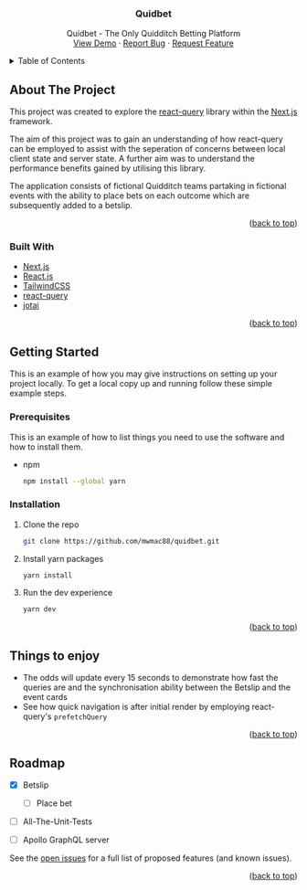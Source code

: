 <div id="top"></div>

<h3 align="center">Quidbet</h3>

  <p align="center">
    Quidbet - The Only Quidditch Betting Platform
    <br />
    <a href="https://quidbet.vercel.app/">View Demo</a>
    ·
    <a href="https://github.com/mwmac88/quidbet/issues">Report Bug</a>
    ·
    <a href="https://github.com/mwmac88/quidbet/issues">Request Feature</a>
  </p>
</div>



<!-- TABLE OF CONTENTS -->
<details>
  <summary>Table of Contents</summary>
  <ol>
    <li>
      <a href="#about-the-project">About The Project</a>
      <ul>
        <li><a href="#built-with">Built With</a></li>
      </ul>
    </li>
    <li>
      <a href="#getting-started">Getting Started</a>
      <ul>
        <li><a href="#prerequisites">Prerequisites</a></li>
        <li><a href="#installation">Installation</a></li>
      </ul>
    </li>
    <li><a href="#usage">Usage</a></li>
    <li><a href="#roadmap">Roadmap</a></li>
    <li><a href="#contributing">Contributing</a></li>
    <li><a href="#license">License</a></li>
    <li><a href="#contact">Contact</a></li>
    <li><a href="#acknowledgments">Acknowledgments</a></li>
  </ol>
</details>



<!-- ABOUT THE PROJECT -->
## About The Project

This project was created to explore the [react-query](https://react-query.tanstack.com) library within the [Next.js](https://nextjs.org/) framework. 

The aim of this project was to gain an understanding of how react-query can be employed to assist with the seperation of concerns between local client state and server state. A further aim was to understand the performance benefits gained by utilising this library.

The application consists of fictional Quidditch teams partaking in fictional events with the ability to place bets on each outcome which are subsequently added to a betslip.


<p align="right">(<a href="#top">back to top</a>)</p>


### Built With

* [Next.js](https://nextjs.org/)
* [React.js](https://reactjs.org/)
* [TailwindCSS](https://tailwindcss.com)
* [react-query](https://react-query.tanstack.com)
* [jotai](https://jotai.org)


<p align="right">(<a href="#top">back to top</a>)</p>



<!-- GETTING STARTED -->
## Getting Started

This is an example of how you may give instructions on setting up your project locally.
To get a local copy up and running follow these simple example steps.

### Prerequisites

This is an example of how to list things you need to use the software and how to install them.
* npm
  ```sh
  npm install --global yarn
  ```

### Installation

1. Clone the repo
   ```sh
   git clone https://github.com/mwmac88/quidbet.git
   ```
3. Install yarn packages
   ```sh
   yarn install
   ```
4. Run the dev experience
   ```sh
   yarn dev
   ```

<p align="right">(<a href="#top">back to top</a>)</p>



<!-- USAGE EXAMPLES -->
## Things to enjoy

* The odds will update every 15 seconds to demonstrate how fast the queries are and the synchronisation ability between the Betslip and the event cards
* See how quick navigation is after initial render by employing react-query's `prefetchQuery`


<p align="right">(<a href="#top">back to top</a>)</p>



<!-- ROADMAP -->
## Roadmap

- [X] Betslip
    - [ ] Place bet
- [ ] All-The-Unit-Tests
- [ ] Apollo GraphQL server
    

See the [open issues](https://github.com/github_username/repo_name/issues) for a full list of proposed features (and known issues).

<p align="right">(<a href="#top">back to top</a>)</p>
